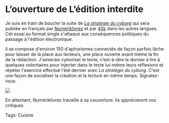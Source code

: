 # L&#8217;ouverture de L&#8217;édition interdite

Je suis en train de boucler la suite de [*La stratégie du cyborg*](/la-strategie-du-cyborg/) qui sera publiée en français par [Numériklivres](http://www.40kbooks.com/) et par [40k](http://www.40kbooks.com/) dans les autres langues. Cet essai au format single s'attaque aux conséquences politiques du passage à l'édition électronique.

Il se compose d'environ 150 d'aphorismes connectés de façon parfois lâche pour laisser de la place aux lecteurs, une place ouverte avant même la fin de la rédaction. J'aimerais cyboriser le texte, c’est-à-dire le donner à lire à quelques volontaires pour injecter dans le texte lui-même leurs réflexions et répéter l'exercice effectué l'été dernier avec *La stratégie du cyborg*. C'est une façon de socialiser la création et la lecture en même temps. Signalez-vous.

![](https://tcrouzet.com/images_tc/2011/02/EssaiCoverEdinterdite.jpg)

En attentant, Numériklivres travaille à sa couverture. Ils apprécieront vos critiques.

Tags: Cuisine